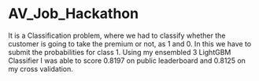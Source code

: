 # AV_Job_Hackathon
It is a Classification problem, where we had to classify whether the customer is going to take the premium or not, as 1 and 0. In this we have to submit the probabilities for class 1.  Using my ensembled 3 LightGBM Classifier I was able to score 0.8197 on public leaderboard and 0.8125 on my cross validation.
